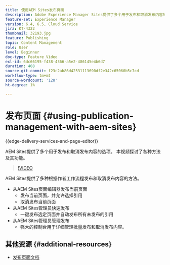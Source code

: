 ```yaml
---
title: 使用AEM Sites发布页面
description: Adobe Experience Manager Sites提供了多个用于发布和取消发布内容的选项。 本视频探讨了各种方法及其功能。
feature-set: Experience Manager
version: 6.4, 6.5, Cloud Service
jira: KT-4322
thumbnail: 32193.jpg
feature: Publishing
topic: Content Management
role: User
level: Beginner
doc-type: Feature Video
exl-id: 6dc66195-f438-4366-a5e2-486145e4b6d7
duration: 408
source-git-commit: f23c2ab86d42531113690df2e342c65060b5c7cd
workflow-type: tm+mt
source-wordcount: '128'
ht-degree: 1%

---
```


# 发布页面 {#using-publication-management-with-aem-sites}

{{edge-delivery-services-and-page-editor}}

AEM Sites提供了多个用于发布和取消发布内容的选项。 本视频探讨了各种方法及其功能。

>[!VIDEO](https://video.tv.adobe.com/v/32193?quality=12&learn=on)

AEM Sites提供了多种根据作者工作流程发布和取消发布内容的方法。

* 从AEM Sites页面编辑器发布当前页面
   * 发布当前页面，并允许选择引用
   * 取消发布当前页面
* 从AEM Sites管理员快速发布
   * 一键发布选定页面并自动发布所有未发布的引用
* 从AEM Sites管理员管理发布
   * 强大的控制台用于详细管理批量发布和取消发布内容。

## 其他资源 {#additional-resources}

* [发布页面文档](https://experienceleague.adobe.com/docs/experience-manager-65/authoring/authoring/publishing-pages.html)
